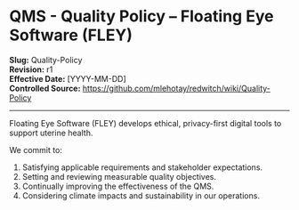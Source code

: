 # **QMS - Quality Policy – Floating Eye Software (FLEY)**

**Slug:** Quality-Policy  
**Revision:** r1  
**Effective Date:** [YYYY-MM-DD]  
**Controlled Source:** https://github.com/mlehotay/redwitch/wiki/Quality-Policy  

---

Floating Eye Software (FLEY) develops ethical, privacy-first digital tools to support uterine health.  

We commit to:

1. Satisfying applicable requirements and stakeholder expectations.  
2. Setting and reviewing measurable quality objectives.  
3. Continually improving the effectiveness of the QMS.  
4. Considering climate impacts and sustainability in our operations.
